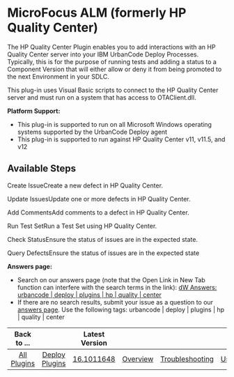 
MicroFocus ALM (formerly HP Quality Center)
===========================================


The HP Quality Center Plugin enables you to add interactions with an HP Quality Center server into your IBM UrbanCode Deploy Processes. Typically, this is for the purpose of running tests and adding a status to a Component Version that will either allow or deny it from being promoted to the next Environment in your SDLC.


This plug-in uses Visual Basic scripts to connect to the HP Quality Center server and must run on a system that has access to OTAClient.dll.


**Platform Support:**


* This plug-in is supported to run on all Microsoft Windows operating systems supported by the UrbanCode Deploy agent
* This plug-in is supported to run against HP Quality Center v11, v11.5, and v12



Available Steps
---------------


Create IssueCreate a new defect in HP Quality Center.


Update IssuesUpdate one or more defects in HP Quality Center.


Add CommentsAdd comments to a defect in HP Quality Center.


Run Test SetRun a Test Set using HP Quality Center.


Check StatusEnsure the status of issues are in the expected state.


Query DefectsEnsure the status of issues are in the expected state



**Answers page:**


* Search on our answers page (note that the Open Link in New Tab function can interfere with the search terms in the link): [dW Answers: urbancode | deploy | plugins | hp | quality | center](https://developer.ibm.com/answers/search.html?f=&type=question&redirect=search%2Fsearch&sort=relevance&smartspace=urbancode&q=hp+quality+center%20%2B[urbancode])
* If there are no search results, submit your issue as a question to our [answers page](https://developer.ibm.com/answers/smart-spaces/23/urbancode.html). Use the following tags: urbancode | deploy | plugins | hp | quality | center




|Back to ...||Latest Version||||||
| :---: | :---: | :---: | :---: | :---: | :---: | :---: | :---: |
|[All Plugins](../../index.md)|[Deploy Plugins](../README.md)|[16.1011648](https://raw.githubusercontent.com/UrbanCode/IBM-UCD-PLUGINS/main/files/HPQualityCenter/HPQualityCenter-16.1011648.zip)|[Overview](overview.md)|[Troubleshooting](troubleshooting.md)|[Usage](usage.md)|[Steps](steps.md)|[Downloads](downloads.md)|

